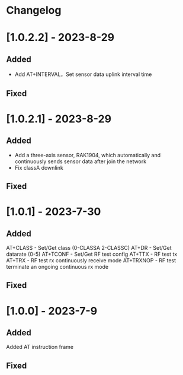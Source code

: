 # Changelog  

# [1.0.2.2] - 2023-8-29  
## Added   
- Add AT+INTERVAL，Set sensor data uplink interval time
## Fixed  

# [1.0.2.1] - 2023-8-29  
## Added   
- Add a three-axis sensor, RAK1904, which automatically and continuously sends sensor data after join the network
- Fix classA downlink
## Fixed  

# [1.0.1] - 2023-7-30  
## Added   
AT+CLASS - Set/Get class (0-CLASSA 2-CLASSC)
AT+DR - Set/Get datarate (0-5)
AT+TCONF - Set/Get RF test config
AT+TTX - RF test tx 
AT+TRX - RF test rx continuously receive mode
AT+TRXNOP - RF test terminate an ongoing continuous rx mode 
## Fixed  

# [1.0.0] - 2023-7-9  
## Added   
Added AT instruction frame
## Fixed  


